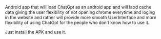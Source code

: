 Android app that will load ChatGpt as an android app and will laod cache data giving the user flexibility of not opening chrome everytime and loging in the website and rather will provide more smooth UserInterface and more flexibility of using ChatGpt for the people who don't know how to use it.





Just install the APK and use it.
